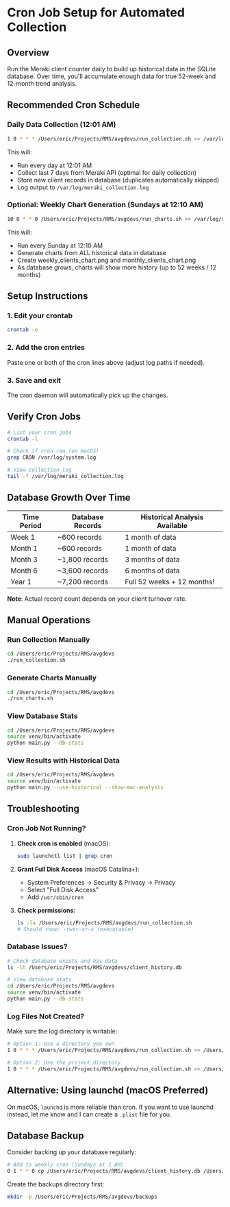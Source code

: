# Cron Job Setup for Automated Collection

## Overview

Run the Meraki client counter daily to build up historical data in the SQLite database. Over time, you'll accumulate enough data for true 52-week and 12-month trend analysis.

## Recommended Cron Schedule

### Daily Data Collection (12:01 AM)

```bash
1 0 * * * /Users/eric/Projects/RMS/avgdevs/run_collection.sh >> /var/log/meraki_collection.log 2>&1
```

This will:
- Run every day at 12:01 AM
- Collect last 7 days from Meraki API (optimal for daily collection)
- Store new client records in database (duplicates automatically skipped)
- Log output to `/var/log/meraki_collection.log`

### Optional: Weekly Chart Generation (Sundays at 12:10 AM)

```bash
10 0 * * 0 /Users/eric/Projects/RMS/avgdevs/run_charts.sh >> /var/log/meraki_charts.log 2>&1
```

This will:
- Run every Sunday at 12:10 AM
- Generate charts from ALL historical data in database
- Create weekly_clients_chart.png and monthly_clients_chart.png
- As database grows, charts will show more history (up to 52 weeks / 12 months)

## Setup Instructions

### 1. Edit your crontab

```bash
crontab -e
```

### 2. Add the cron entries

Paste one or both of the cron lines above (adjust log paths if needed).

### 3. Save and exit

The cron daemon will automatically pick up the changes.

## Verify Cron Jobs

```bash
# List your cron jobs
crontab -l

# Check if cron ran (on macOS)
grep CRON /var/log/system.log

# View collection log
tail -f /var/log/meraki_collection.log
```

## Database Growth Over Time

| Time Period | Database Records | Historical Analysis Available |
|-------------|------------------|-------------------------------|
| Week 1      | ~600 records     | 1 month of data               |
| Month 1     | ~600 records     | 1 month of data               |
| Month 3     | ~1,800 records   | 3 months of data              |
| Month 6     | ~3,600 records   | 6 months of data              |
| Year 1      | ~7,200 records   | Full 52 weeks + 12 months!    |

**Note**: Actual record count depends on your client turnover rate.

## Manual Operations

### Run Collection Manually

```bash
cd /Users/eric/Projects/RMS/avgdevs
./run_collection.sh
```

### Generate Charts Manually

```bash
cd /Users/eric/Projects/RMS/avgdevs
./run_charts.sh
```

### View Database Stats

```bash
cd /Users/eric/Projects/RMS/avgdevs
source venv/bin/activate
python main.py --db-stats
```

### View Results with Historical Data

```bash
cd /Users/eric/Projects/RMS/avgdevs
source venv/bin/activate
python main.py --use-historical --show-mac-analysis
```

## Troubleshooting

### Cron Job Not Running?

1. **Check cron is enabled** (macOS):
   ```bash
   sudo launchctl list | grep cron
   ```

2. **Grant Full Disk Access** (macOS Catalina+):
   - System Preferences → Security & Privacy → Privacy
   - Select "Full Disk Access"
   - Add `/usr/sbin/cron`

3. **Check permissions**:
   ```bash
   ls -la /Users/eric/Projects/RMS/avgdevs/run_collection.sh
   # Should show: -rwxr-xr-x (executable)
   ```

### Database Issues?

```bash
# Check database exists and has data
ls -lh /Users/eric/Projects/RMS/avgdevs/client_history.db

# View database stats
cd /Users/eric/Projects/RMS/avgdevs
source venv/bin/activate
python main.py --db-stats
```

### Log Files Not Created?

Make sure the log directory is writable:

```bash
# Option 1: Use a directory you own
1 0 * * * /Users/eric/Projects/RMS/avgdevs/run_collection.sh >> /Users/eric/meraki_collection.log 2>&1

# Option 2: Use the project directory
1 0 * * * /Users/eric/Projects/RMS/avgdevs/run_collection.sh >> /Users/eric/Projects/RMS/avgdevs/collection.log 2>&1
```

## Alternative: Using launchd (macOS Preferred)

On macOS, `launchd` is more reliable than cron. If you want to use launchd instead, let me know and I can create a `.plist` file for you.

## Database Backup

Consider backing up your database regularly:

```bash
# Add to weekly cron (Sundays at 1 AM)
0 1 * * 0 cp /Users/eric/Projects/RMS/avgdevs/client_history.db /Users/eric/Projects/RMS/avgdevs/backups/client_history_$(date +\%Y\%m\%d).db
```

Create the backups directory first:
```bash
mkdir -p /Users/eric/Projects/RMS/avgdevs/backups
```
